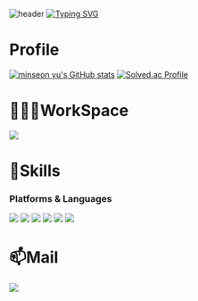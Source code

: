 ![header](https://capsule-render.vercel.app/api?type=waving&color=ece6cc&height=280&section=header&text=🐧PARK%20YEEUN&fontSize=80)
[![Typing SVG](https://readme-typing-svg.demolab.com?font=Alkatra&weight=500&size=45&duration=3500&pause=3&color=4C9900&center=false&vCenter=false&multiline=true&repeat=true&width=1000&height=100&lines=Welcome+to+yeeun's+GitHub!👋)](https://git.io/typing-svg)
 
# Profile
[![minseon yu's GitHub stats](https://github-readme-stats.vercel.app/api?username=yeni023)](https://github.com/yeni023/github-readme-stats)
[![Solved.ac Profile](http://mazassumnida.wtf/api/v2/generate_badge?boj=yeeun3011)](https://solved.ac/yeeun3011/)
# 👩🏻‍💻WorkSpace
<a href="https://profile.intra.42.fr/" target="_blank"><img src="https://img.shields.io/badge/42SEOUL-000000?style=flat-square&logo=Hexcode&logoColor=Hexcode"/></a>
# 💪Skills
### Platforms & Languages
<img src="https://img.shields.io/badge/github-181717?style=flat-square&logo=github&logoColor=white"> <img src="https://img.shields.io/badge/JavaScript-F7DF1E?style=flat-square&logo=JavaScript&logoColor=white" /> <img src="https://img.shields.io/badge/python-3776AB?style=flat-square&logo=python&logoColor=white" /> <img src="https://img.shields.io/badge/C-A8B9CC?style=flat-square&logo=C&logoColor=white" /> <img src="https://img.shields.io/badge/C++-00599C?style=flat-square&logo=C++&logoColor=white" /> <img src="https://img.shields.io/badge/JAVA-007396?style=flat-square&logo=JAVA&logoColor=white" />
# 📫Mail
<a href="mailto:yeeunni023@gmail.com" target="_blank"><img src="https://img.shields.io/badge/Gmail-EA4335?style=flat-square&logoGmail&logoColor=white" ></a>
